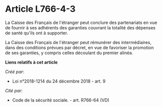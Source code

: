 # Article L766-4-3

La Caisse des Français de l'étranger peut conclure des partenariats en vue de fournir à ses adhérents des garanties couvrant
la totalité des dépenses de santé qu'ils ont à supporter.

La Caisse des Français de l'étranger peut rémunérer des intermédiaires, dans des conditions prévues par décret, en vue de
favoriser la promotion de ses garanties, y compris celles découlant du premier alinéa.

**Liens relatifs à cet article**

_Créé par_:

  - Loi n°2018-1214 du 24 décembre 2018 - art. 9

_Cité par_:

  - Code de la sécurité sociale. - art. R766-64 (VD)
